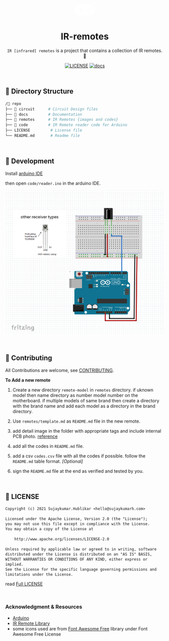 <div align="center">

<svg height="50px" xmlns="http://www.w3.org/2000/svg" fill="#fff" viewBox="0 0 640 512"><!--! Font Awesome Pro 6.1.1 by @fontawesome - https://fontawesome.com License - https://fontawesome.com/license (Commercial License) Copyright 2022 Fonticons, Inc. --><path d="M448 64H192C85.96 64 0 149.1 0 256s85.96 192 192 192h256c106 0 192-85.96 192-192S554 64 448 64zM247.1 280h-32v32c0 13.2-10.78 24-23.98 24c-13.2 0-24.02-10.8-24.02-24v-32L136 279.1C122.8 279.1 111.1 269.2 111.1 256c0-13.2 10.85-24.01 24.05-24.01L167.1 232v-32c0-13.2 10.82-24 24.02-24c13.2 0 23.98 10.8 23.98 24v32h32c13.2 0 24.02 10.8 24.02 24C271.1 269.2 261.2 280 247.1 280zM431.1 344c-22.12 0-39.1-17.87-39.1-39.1s17.87-40 39.1-40s39.1 17.88 39.1 40S454.1 344 431.1 344zM495.1 248c-22.12 0-39.1-17.87-39.1-39.1s17.87-40 39.1-40c22.12 0 39.1 17.88 39.1 40S518.1 248 495.1 248z"/></svg>

# IR-remotes 

`IR [infrared] remotes` is a project that contains a collection of IR remotes. 🔗

[![LICENSE](https://img.shields.io/badge/license-Apache%202.0-blue?logo=github&color=brightgreen)](https://github.com/sujaykumarh/ir-remotes/blob/main/LICENSE) [![docs](https://img.shields.io/badge/🔗%20read-docs-blue?logo=&color=blue)](https://github.com/sujaykumarh/ir-remotes/)


</div>

<br>

## 📁 Directory Structure

```bash
/📁 repo
├── 📁 circuit      # Circuit Design files
├── 📁 docs         # Documentation
├── 📁 remotes      # IR Remotes {images and codes}
├── 📁 code         # IR Remote reader code for Arduino
├── LICENSE         # License file
└── README.md       # Readme file
```

<br>

## 🔧 Development

Install [arduino IDE](https://www.arduino.cc/en/Main/Software) 

then open `code/reader.ino` in the arduino IDE.

![breadboard](https://raw.githubusercontent.com/sujaykumarh/ir-remotes/main/circuit/breadboard.png)

<br>

## 📝 Contributing

All Contributions are welcome, see [CONTRIBUTING](https://github.com/sujaykumarh/.github/blob/main/.github/CONTRIBUTING.md).

**To Add a new remote**

1. Create a new directory `remote-model` in `remotes` directory. if uknown model then name directory as number model number on the motherboard. if multiple models of same brand then create a directory with the brand name and add each model as a directory in the brand directory.

1. Use `remotes/template.md` as `README.md` file in the new remote.

1. add detail image in the folder with appropriate tags and include internal PCB photo. [reference](https://github.com/sujaykumarh/ir-remotes/tree/main/remotes/12114-1502)

1. add all the codes in `README.md` file.

1. add a csv `codes.csv` file with all the codes if possible. follow the `README.md` table format. _[Optional]_

1. sign the `README.md` file at the end as verified and tested by you.

<br>

## 📄 LICENSE


```
Copyright (c) 2021 Sujaykumar.Hublikar <hello@sujaykumarh.com>

Licensed under the Apache License, Version 2.0 (the "License");
you may not use this file except in compliance with the License.
You may obtain a copy of the License at

    http://www.apache.org/licenses/LICENSE-2.0

Unless required by applicable law or agreed to in writing, software
distributed under the License is distributed on an "AS IS" BASIS,
WITHOUT WARRANTIES OR CONDITIONS OF ANY KIND, either express or implied.
See the License for the specific language governing permissions and
limitations under the License.
```

read [Full LICENSE](https://github.com/sujaykumarh/ir-remotes/blob/main/LICENSE)


<br>


### Acknowledgment & Resources

* [Arduino](https://www.arduino.cc/)
* [IR Remote Library](https://www.arduino.cc/reference/en/libraries/irremote/)
* some icons used are from [Font Awesome Free](https://github.com/FortAwesome/Font-Awesome) library under Font Awesome Free License